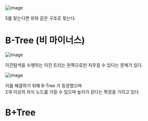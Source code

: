 ![image](https://user-images.githubusercontent.com/50267433/138223597-ca4f33e1-047d-4983-b2c2-03544853ced5.png)

5를 찾는다면 위와 같은 구조로 찾는다.  


# B-Tree (비 마이너스)   

![image](https://user-images.githubusercontent.com/50267433/138224985-74a673c7-5d76-49bf-a082-66d8a6ea3cd3.png)

이진탐색을 수행하는 이진 트리는 한쪽으로만 치우칠 수 있다는 문제가 있다.   

![image](https://user-images.githubusercontent.com/50267433/138225030-9b5eeb98-2707-4489-af85-b1bc532b2944.png)
  
이를 해결하기 위해 B-Tree 가 등장했으며    
2개 이상의 자식 노드를 가질 수 있으며 높이가 같다는 특징을 가지고 있다.     



# B+Tree
